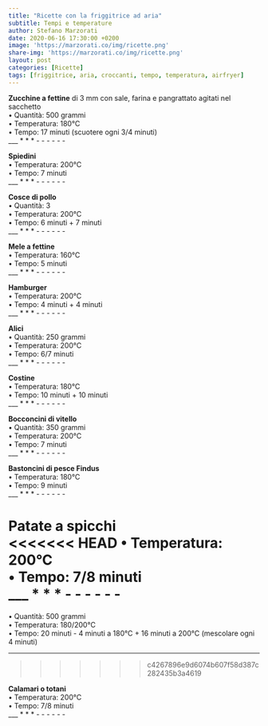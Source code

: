 ```yaml
---
title: "Ricette con la friggitrice ad aria"
subtitle: Tempi e temperature
author: Stefano Marzorati
date: 2020-06-16 17:30:00 +0200
image: 'https://marzorati.co/img/ricette.png'
share-img: 'https://marzorati.co/img/ricette.png'
layout: post
categories: [Ricette]
tags: [friggitrice, aria, croccanti, tempo, temperatura, airfryer]
---
```

**Zucchine a fettine** di 3 mm con sale, farina e pangrattato agitati nel sacchetto   
• Quantità: 500 grammi   
• Temperatura: 180°C   
• Tempo: 17 minuti (scuotere ogni 3/4 minuti)   
___ * * * - - - - - -

**Spiedini**   
• Temperatura: 200°C   
• Tempo: 7 minuti   
___ * * * - - - - - -

**Cosce di pollo**   
• Quantità: 3   
• Temperatura: 200°C   
• Tempo: 6 minuti + 7 minuti   
___ * * * - - - - - -

**Mele a fettine**   
• Temperatura: 160°C   
• Tempo: 5 minuti   
___ * * * - - - - - -

**Hamburger**   
• Temperatura: 200°C   
• Tempo: 4 minuti + 4 minuti   
___ * * * - - - - - -

**Alici**   
• Quantità: 250 grammi   
• Temperatura: 200°C   
• Tempo: 6/7 minuti   
___ * * * - - - - - -

**Costine**   
• Temperatura: 180°C   
• Tempo: 10 minuti + 10 minuti   
___ * * * - - - - - -

**Bocconcini di vitello**   
• Quantità: 350 grammi   
• Temperatura: 200°C   
• Tempo: 7 minuti   
___ * * * - - - - - -

**Bastoncini di pesce Findus**   
• Temperatura: 180°C   
• Tempo: 9 minuti   
___ * * * - - - - - -

**Patate a spicchi**   
<<<<<<< HEAD
• Temperatura: 200°C   
• Tempo: 7/8 minuti   
___ * * * - - - - - -
=======
• Quantità: 500 grammi   
• Temperatura: 180/200°C   
• Tempo: 20 minuti - 4 minuti a 180°C + 16 minuti a 200°C (mescolare ogni 4 minuti)   
___
>>>>>>> c4267896e9d6074b607f58d387c282435b3a4619

**Calamari o totani**   
• Temperatura: 200°C   
• Tempo: 7/8 minuti   
___ * * * - - - - - -
